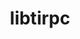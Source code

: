---
title: "libtirpc"
layout: cache
categories: [package, develop-2023-10-01]
meta: {"versions": ["1.2.6"], "compilers": ["gcc@=7.3.1"], "oss": ["amzn2"], "platforms": ["linux"], "targets": ["aarch64", "neoverse_n1", "x86_64_v3"], "stacks": ["aws-isc", "aws-isc-aarch64", "root"], "num_specs": 3, "num_specs_by_stack": {"aws-isc-aarch64": 2, "root": 3, "aws-isc": 1}}
spec_details: [{"hash": "vcfme6np2mdmb7o6ajpcm73226e2x2kn", "compiler": "gcc@=7.3.1", "versions": ["1.2.6"], "os": "amzn2", "platform": "linux", "target": "aarch64", "variants": ["build_system=autotools"], "stacks": ["aws-isc-aarch64", "root"], "size": "-", "tarball": "https://binaries.spack.io/develop-2023-10-01/build_cache/linux-amzn2-aarch64/gcc-7.3.1/libtirpc-1.2.6/linux-amzn2-aarch64-gcc-7.3.1-libtirpc-1.2.6-vcfme6np2mdmb7o6ajpcm73226e2x2kn.spack"}, {"hash": "uotr5dmjainlgzv4xuzi654odzph3bbi", "compiler": "gcc@=7.3.1", "versions": ["1.2.6"], "os": "amzn2", "platform": "linux", "target": "neoverse_n1", "variants": ["build_system=autotools"], "stacks": ["aws-isc-aarch64", "root"], "size": "-", "tarball": "https://binaries.spack.io/develop-2023-10-01/build_cache/linux-amzn2-neoverse_n1/gcc-7.3.1/libtirpc-1.2.6/linux-amzn2-neoverse_n1-gcc-7.3.1-libtirpc-1.2.6-uotr5dmjainlgzv4xuzi654odzph3bbi.spack"}, {"hash": "gknfxttaamhjxpz7offikp2gqjff3czv", "compiler": "gcc@=7.3.1", "versions": ["1.2.6"], "os": "amzn2", "platform": "linux", "target": "x86_64_v3", "variants": ["build_system=autotools"], "stacks": ["aws-isc", "root"], "size": "-", "tarball": "https://binaries.spack.io/develop-2023-10-01/build_cache/linux-amzn2-x86_64_v3/gcc-7.3.1/libtirpc-1.2.6/linux-amzn2-x86_64_v3-gcc-7.3.1-libtirpc-1.2.6-gknfxttaamhjxpz7offikp2gqjff3czv.spack"}]
---